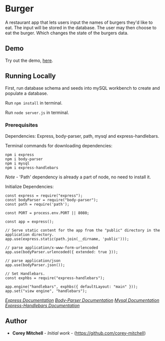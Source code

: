 # Burger

A restaurant app that lets users input the names of burgers they'd like to eat. The input will be stored in the database. The user may then choose to eat the burger. Which changes the state of the burgers data.

## Demo

Try out the demo, [here]().

## Running Locally

First, run database schema and seeds into mySQL workbench to create and populate a database.

Run ```npm install``` in terminal.

Run ```node server.js``` in terminal.

### Prerequisites

Dependencies: Express, body-parser, path, mysql and express-handlebars.

Terminal commands for downloading dependencies: 

```
npm i express
npm i body-parser
npm i mysql
npm i express-handlebars
```

*Note* - 'Path' dependency is already a part of node, no need to install it.

Initialize Dependencies: 

```
const express = require("express");
const bodyParser = require("body-parser");
const path = require('path');

const PORT = process.env.PORT || 8080;

const app = express();

// Serve static content for the app from the "public" directory in the application directory.
app.use(express.static(path.join(__dirname, 'public')));

// parse application/x-www-form-urlencoded
app.use(bodyParser.urlencoded({ extended: true }));

// parse application/json
app.use(bodyParser.json());

// Set Handlebars.
const exphbs = require("express-handlebars");

app.engine("handlebars", exphbs({ defaultLayout: "main" }));
app.set("view engine", "handlebars");
```

[*Express Documentation*](https://www.npmjs.com/package/express)
[*Body-Parser Documentation*](https://www.npmjs.com/package/body-parser)
[*Mysql Documentation*](https://www.npmjs.com/package/mysql)
[*Express-Handlebars Documentation*](https://www.npmjs.com/package/express-handlebars)


## Author

* **Corey Mitchell** - *Initial work* - (https://github.com/corey-mitchell)
